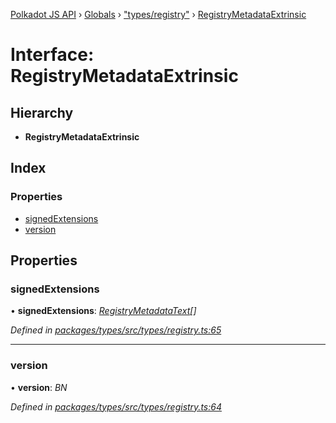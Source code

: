 [Polkadot JS API](../README.md) › [Globals](../globals.md) › ["types/registry"](../modules/_types_registry_.md) › [RegistryMetadataExtrinsic](_types_registry_.registrymetadataextrinsic.md)

# Interface: RegistryMetadataExtrinsic

## Hierarchy

* **RegistryMetadataExtrinsic**

## Index

### Properties

* [signedExtensions](_types_registry_.registrymetadataextrinsic.md#signedextensions)
* [version](_types_registry_.registrymetadataextrinsic.md#version)

## Properties

###  signedExtensions

• **signedExtensions**: *[RegistryMetadataText](_types_registry_.registrymetadatatext.md)[]*

*Defined in [packages/types/src/types/registry.ts:65](https://github.com/polkadot-js/api/blob/253e48f7b/packages/types/src/types/registry.ts#L65)*

___

###  version

• **version**: *BN*

*Defined in [packages/types/src/types/registry.ts:64](https://github.com/polkadot-js/api/blob/253e48f7b/packages/types/src/types/registry.ts#L64)*
